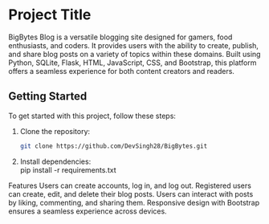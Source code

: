 # Project Title

BigBytes Blog is a versatile blogging site designed for gamers, food enthusiasts, and coders. It provides users with the ability to create, publish, and share blog posts on a variety of topics within these domains. Built using Python, SQLite, Flask, HTML, JavaScript, CSS, and Bootstrap, this platform offers a seamless experience for both content creators and readers.

## Getting Started

To get started with this project, follow these steps:

1. Clone the repository:
   ```bash
   git clone https://github.com/DevSingh28/BigBytes.git
   
2. Install dependencies:   
   pip install -r requirements.txt
   
Features
Users can create accounts, log in, and log out.
Registered users can create, edit, and delete their blog posts.
Users can interact with posts by liking, commenting, and sharing them.
Responsive design with Bootstrap ensures a seamless experience across devices.

